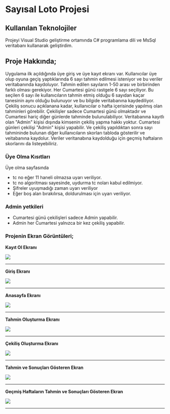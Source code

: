 # Sayısal Loto Projesi

## Kullanılan Teknolojiler

Projeyi Visual Studio geliştirme ortamında C# programlama dili ve MsSql veritabanı kullanarak geliştirdim.

## Proje Hakkında;
Uygulama ilk açıldığında üye giriş ve üye kayıt ekranı var. Kullanıcılar üye olup oyuna geçiş yaptıklarında 6 sayı tahmin edilmesi
isteniyor ve bu veriler veritabanında kaydoluyor. Tahmin edilen sayıların 1-50 arası ve birbirinden farklı olması gerekiyor. Her Cumartesi günü rastgele 6 sayı seçiliyor. Bu seçilen 6 sayı ile kullanıcıların tahmin etmiş olduğu 6 sayıdan kaçar tanesinin aynı olduğu bulunuyor ve bu bilgide veritabanına kaydediliyor. Çekiliş sonucu açıklanana kadar, kullanıcılar o hafta içerisinde yapılmış olan tahminleri görebilir. Çekilişler sadece Cumartesi günü olmaktadır ve Cumartesi hariç diğer günlerde tahminde bulunulabiliyor. Veritabanına kayıtlı olan "Admin" kişisi dışında kimsenin çekiliş yapma hakkı yoktur. Cumartesi günleri çekilişi "Admin" kişisi yapabilir. Ve çekiliş yapıldıktan sonra sayı tahmininde bulunan diğer kullanıcıların skorları tabloda gösterilir ve veitabanına kaydolur. Veriler veritanabına kaydolduğu için geçmiş haftaların skorlarını da listeyebiliriz.
### Üye Olma Kısıtları

Üye olma sayfasında
- tc no eğer 11 haneli olmazsa uyarı veriliyor.
- tc no algoritması sayesinde, uydurma tc noları kabul edilmiyor.
- Şifreler uyuşmadığı zaman uyarı veriliyor
- Eğer boş alan bırakılırsa, doldurulması için uyarı veriliyor.

### Admin yetkileri
 
- Cumartesi günü çekilişleri sadece Admin yapabilir.
- Admin her Cumartesi yalnızca bir kez çekiliş yapabilir.


### Projenin Ekran Görüntüleri;

**Kayıt Ol Ekranı**

![](https://r.resimlink.com/slfDLHJb.png)

-------------------------------------------


**Giriş Ekranı**

![](https://r.resimlink.com/koVB.png)

-------------------------------------------

**Anasayfa Ekranı**

![](https://r.resimlink.com/IP6BwnmV.png)

-------------------------------------------


**Tahmin Oluşturma Ekranı**

![](https://r.resimlink.com/8az2nC.png)

-------------------------------------------

**Çekiliş Oluşturma Ekranı**

![](https://r.resimlink.com/ZxWAp.png)

-------------------------------------------

**Tahmin ve Sonuçları Gösteren Ekran**

![](https://r.resimlink.com/PS8Fqhu.png)

-------------------------------------------

**Geçmiş Haftaların Tahmin ve Sonuçları Gösteren Ekran**

![](https://r.resimlink.com/jX9B.png)

-------------------------------------------



